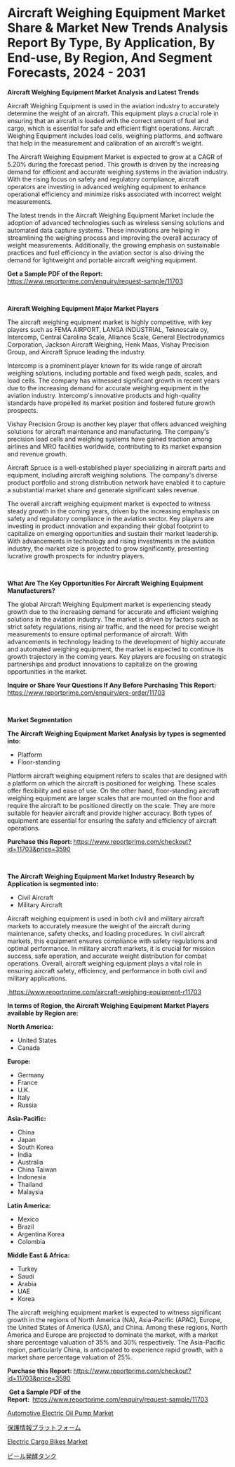 <p><h1>Aircraft Weighing Equipment Market Share & Market New Trends Analysis Report By Type, By Application, By End-use, By Region, And Segment Forecasts, 2024 - 2031</h1></p><p><strong>Aircraft Weighing Equipment Market Analysis and Latest Trends</strong></p>
<p><p>Aircraft Weighing Equipment is used in the aviation industry to accurately determine the weight of an aircraft. This equipment plays a crucial role in ensuring that an aircraft is loaded with the correct amount of fuel and cargo, which is essential for safe and efficient flight operations. Aircraft Weighing Equipment includes load cells, weighing platforms, and software that help in the measurement and calibration of an aircraft's weight.</p><p>The Aircraft Weighing Equipment Market is expected to grow at a CAGR of 5.20% during the forecast period. This growth is driven by the increasing demand for efficient and accurate weighing systems in the aviation industry. With the rising focus on safety and regulatory compliance, aircraft operators are investing in advanced weighing equipment to enhance operational efficiency and minimize risks associated with incorrect weight measurements.</p><p>The latest trends in the Aircraft Weighing Equipment Market include the adoption of advanced technologies such as wireless sensing solutions and automated data capture systems. These innovations are helping in streamlining the weighing process and improving the overall accuracy of weight measurements. Additionally, the growing emphasis on sustainable practices and fuel efficiency in the aviation sector is also driving the demand for lightweight and portable aircraft weighing equipment.</p></p>
<p><strong>Get a Sample PDF of the Report:&nbsp;</strong> <a href="https://www.reportprime.com/enquiry/request-sample/11703">https://www.reportprime.com/enquiry/request-sample/11703</a></p>
<p>&nbsp;</p>
<p><strong>Aircraft Weighing Equipment Major Market Players</strong></p>
<p><p>The aircraft weighing equipment market is highly competitive, with key players such as FEMA AIRPORT, LANGA INDUSTRIAL, Teknoscale oy, Intercomp, Central Carolina Scale, Alliance Scale, General Electrodynamics Corporation, Jackson Aircraft Weighing, Henk Maas, Vishay Precision Group, and Aircraft Spruce leading the industry. </p><p>Intercomp is a prominent player known for its wide range of aircraft weighing solutions, including portable and fixed weigh pads, scales, and load cells. The company has witnessed significant growth in recent years due to the increasing demand for accurate weighing equipment in the aviation industry. Intercomp's innovative products and high-quality standards have propelled its market position and fostered future growth prospects.</p><p>Vishay Precision Group is another key player that offers advanced weighing solutions for aircraft maintenance and manufacturing. The company's precision load cells and weighing systems have gained traction among airlines and MRO facilities worldwide, contributing to its market expansion and revenue growth.</p><p>Aircraft Spruce is a well-established player specializing in aircraft parts and equipment, including aircraft weighing solutions. The company's diverse product portfolio and strong distribution network have enabled it to capture a substantial market share and generate significant sales revenue.</p><p>The overall aircraft weighing equipment market is expected to witness steady growth in the coming years, driven by the increasing emphasis on safety and regulatory compliance in the aviation sector. Key players are investing in product innovation and expanding their global footprint to capitalize on emerging opportunities and sustain their market leadership. With advancements in technology and rising investments in the aviation industry, the market size is projected to grow significantly, presenting lucrative growth prospects for industry players.</p></p>
<p>&nbsp;</p>
<p><strong>What Are The Key Opportunities For Aircraft Weighing Equipment Manufacturers?</strong></p>
<p><p>The global Aircraft Weighing Equipment market is experiencing steady growth due to the increasing demand for accurate and efficient weighing solutions in the aviation industry. The market is driven by factors such as strict safety regulations, rising air traffic, and the need for precise weight measurements to ensure optimal performance of aircraft. With advancements in technology leading to the development of highly accurate and automated weighing equipment, the market is expected to continue its growth trajectory in the coming years. Key players are focusing on strategic partnerships and product innovations to capitalize on the growing opportunities in the market.</p></p>
<p><strong>Inquire or Share Your Questions If Any Before Purchasing This Report:</strong> <a href="https://www.reportprime.com/enquiry/pre-order/11703">https://www.reportprime.com/enquiry/pre-order/11703</a></p>
<p>&nbsp;</p>
<p><strong>Market Segmentation</strong></p>
<p><strong>The Aircraft Weighing Equipment Market Analysis by types is segmented into:</strong></p>
<p><ul><li>Platform</li><li>Floor-standing</li></ul></p>
<p><p>Platform aircraft weighing equipment refers to scales that are designed with a platform on which the aircraft is positioned for weighing. These scales offer flexibility and ease of use. On the other hand, floor-standing aircraft weighing equipment are larger scales that are mounted on the floor and require the aircraft to be positioned directly on the scale. They are more suitable for heavier aircraft and provide higher accuracy. Both types of equipment are essential for ensuring the safety and efficiency of aircraft operations.</p></p>
<p><strong>Purchase this Report:&nbsp;</strong><a href="https://www.reportprime.com/checkout?id=11703&price=3590">https://www.reportprime.com/checkout?id=11703&price=3590</a></p>
<p>&nbsp;</p>
<p><strong>The Aircraft Weighing Equipment Market Industry Research by Application is segmented into:</strong></p>
<p><ul><li>Civil Aircraft</li><li>Military Aircraft</li></ul></p>
<p><p>Aircraft weighing equipment is used in both civil and military aircraft markets to accurately measure the weight of the aircraft during maintenance, safety checks, and loading procedures. In civil aircraft markets, this equipment ensures compliance with safety regulations and optimal performance. In military aircraft markets, it is crucial for mission success, safe operation, and accurate weight distribution for combat operations. Overall, aircraft weighing equipment plays a vital role in ensuring aircraft safety, efficiency, and performance in both civil and military applications.</p></p>
<p><a href="https://www.reportprime.com/aircraft-weighing-equipment-r11703">&nbsp;https://www.reportprime.com/aircraft-weighing-equipment-r11703</a></p>
<p><strong>In terms of Region, the Aircraft Weighing Equipment Market Players available by Region are:</strong></p>
<p>
    <p> <strong> North America: </strong>
        <ul>
            <li>United States</li>
            <li>Canada</li>
        </ul>
        </p> 
    <p> <strong> Europe: </strong>
        <ul>
            <li>Germany</li>
            <li>France</li>
            <li>U.K.</li>
            <li>Italy</li>
            <li>Russia</li>
        </ul>
        </p> 
    <p> <strong> Asia-Pacific: </strong>
        <ul>
            <li>China</li>
            <li>Japan</li>
            <li>South Korea</li>
            <li>India</li>
            <li>Australia</li>
            <li>China Taiwan</li>
            <li>Indonesia</li>
            <li>Thailand</li>
            <li>Malaysia</li>
        </ul>
        </p> 
    <p> <strong> Latin America: </strong>
        <ul>
            <li>Mexico</li>
            <li>Brazil</li>
            <li>Argentina Korea</li>
            <li>Colombia</li>
        </ul>
        </p> 
    <p> <strong> Middle East & Africa: </strong>
        <ul>
            <li>Turkey</li>
            <li>Saudi</li>
            <li>Arabia</li>
            <li>UAE</li>
            <li>Korea</li>
        </ul>
    </p>
    </p>
<p><p>The aircraft weighing equipment market is expected to witness significant growth in the regions of North America (NA), Asia-Pacific (APAC), Europe, the United States of America (USA), and China. Among these regions, North America and Europe are projected to dominate the market, with a market share percentage valuation of 35% and 30% respectively. The Asia-Pacific region, particularly China, is anticipated to experience rapid growth, with a market share percentage valuation of 25%.</p></p>
<p><strong>Purchase this Report: </strong><a href="https://www.reportprime.com/checkout?id=11703&price=3590">https://www.reportprime.com/checkout?id=11703&price=3590</a></p>
<p>&nbsp;<strong>Get a Sample PDF of the Report:&nbsp;&nbsp;</strong><a href="https://www.reportprime.com/enquiry/request-sample/11703">https://www.reportprime.com/enquiry/request-sample/11703</a></p>
<p><strong></strong></p>
<p><p><a href="https://github.com/singletonthaxterkelliehr2df/Market-Research-Report-List-2/blob/main/automotive-electric-oil-pump-market.md">Automotive Electric Oil Pump Market</a></p><p><a href="https://github.com/LenoraKris2023/Market-Research-Report-List-1/blob/main/575983169418.md">保護情報プラットフォーム</a></p><p><a href="https://github.com/kufem1/Market-Research-Report-List-2/blob/main/electric-cargo-bikes-market.md">Electric Cargo Bikes Market</a></p><p><a href="https://github.com/VernieBarton2023/Market-Research-Report-List-1/blob/main/293852969427.md">ビール発酵タンク</a></p></p>